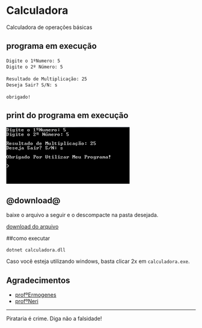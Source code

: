 # Calculadora

Calculadora de operações básicas

## programa em execução

```
Digite o 1ºNumero: 5
Digite o 2º Número: 5

Resultado de Multiplicação: 25
Deseja Sair? S/N: s

obrigado! 
```

## print do programa em execução

![tela do programa](print2.png) 

## @download@

baixe o arquivo a seguir e o descompacte na pasta desejada.

[download do arquivo](dist/calculadora.rar)

##como executar

```
dotnet calculadora.dll
``` 

Caso você esteja utilizando windows, basta clicar 2x em `calculadora.exe`.

## Agradecimentos 

- [profºErmogenes](https://github.com/ermogenes)
- [profºNeri](https://github.com/diegoneri) 

---

Pirataria é crime. Diga não a falsidade!


